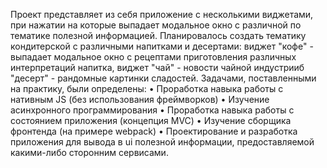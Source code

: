 Проект представляет из себя приложение с несколькими виджетами, при нажатии на которые выпадает модальное окно с различной по тематике полезной информацией. Планировалось создать тематику кондитерской с различными напитками и десертами: виджет "кофе" - выпадает модальное окно с рецептами приготовления различных интерпретаций напитка, виджет "чай" - новости чайной индустрииб "десерт" - рандомные картинки сладостей.
Задачами, поставленными на практику, были определены:
•	Проработка навыка работы с нативным JS (без использования фреймворков)
•	Изучение асинхронного программирования
•	Проработка навыка работы с состоянием приложения (концепция MVC)
•	Изучение сборщика фронтенда (на примере webpack)
•	Проектирование и разработка приложения для вывода в ui полезной информации, предоставляемой какими-либо сторонним сервисами.
